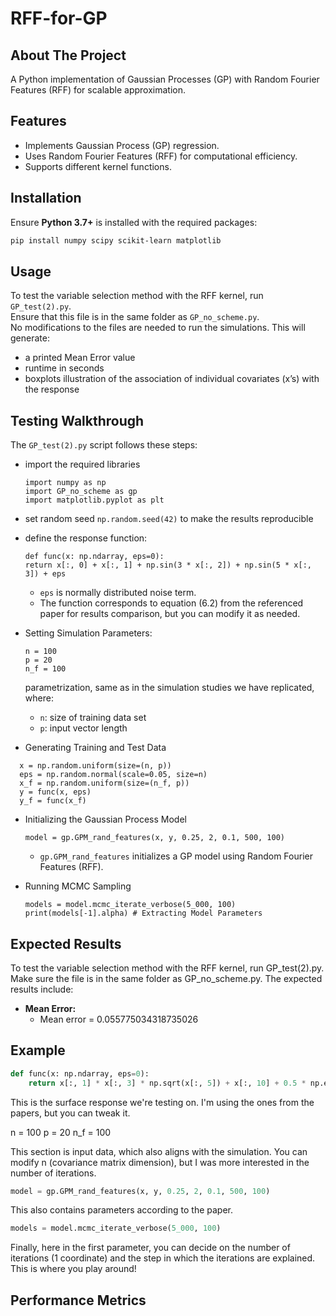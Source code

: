 # RFF-for-GP  

## About The Project  
A Python implementation of Gaussian Processes (GP) with Random Fourier Features (RFF) for scalable approximation.  

## Features  
- Implements Gaussian Process (GP) regression.  
- Uses Random Fourier Features (RFF) for computational efficiency.  
- Supports different kernel functions.

## Installation  
Ensure **Python 3.7+** is installed with the required packages:  
```bash
pip install numpy scipy scikit-learn matplotlib
```

## Usage
To test the variable selection method with the RFF kernel, run `GP_test(2).py`.  
Ensure that this file is in the same folder as `GP_no_scheme.py`.  
No modifications to the files are needed to run the simulations. 
This will generate:
- a printed Mean Error value
- runtime in seconds
- boxplots illustration of the association of individual covariates (x’s) with the response

## Testing Walkthrough 
The `GP_test(2).py` script follows these steps:
- import the required libraries
  ```
  import numpy as np
  import GP_no_scheme as gp
  import matplotlib.pyplot as plt
  ```
  
- set random seed `np.random.seed(42)` to make the results reproducible
- define the response function:
  ```
  def func(x: np.ndarray, eps=0):
  return x[:, 0] + x[:, 1] + np.sin(3 * x[:, 2]) + np.sin(5 * x[:, 3]) + eps
  ```
  - `eps` is normally distributed noise term.
  - The function corresponds to equation (6.2) from the referenced paper for results comparison, but you can modify it as needed.
- Setting Simulation Parameters:
  ```
  n = 100     
  p = 20      
  n_f = 100   
  ```
  parametrization, same as in the simulation studies we have replicated, where:
   - `n`: size of training data set
   - `p`: input vector length
 
-  Generating Training and Test Data
  ```
    x = np.random.uniform(size=(n, p))  
    eps = np.random.normal(scale=0.05, size=n)  
    x_f = np.random.uniform(size=(n_f, p))
    y = func(x, eps)
    y_f = func(x_f)
  ```
- Initializing the Gaussian Process Model
  ```
  model = gp.GPM_rand_features(x, y, 0.25, 2, 0.1, 500, 100)
  ```
  - `gp.GPM_rand_features` initializes a GP model using Random Fourier Features (RFF).
    
-  Running MCMC Sampling
     ```
     models = model.mcmc_iterate_verbose(5_000, 100)
     print(models[-1].alpha) # Extracting Model Parameters
     ```

 
## Expected Results
To test the variable selection method with the RFF kernel, run GP_test(2).py. Make sure the file is in the same folder as GP_no_scheme.py.
The expected results include:
- **Mean Error:**
    -  Mean error = 0.055775034318735026




## Example  
```python
def func(x: np.ndarray, eps=0):
    return x[:, 1] * x[:, 3] * np.sqrt(x[:, 5]) + x[:, 10] + 0.5 * np.exp(x[:, 11]) + eps
```
This is the surface response we're testing on. I'm using the ones from the papers, but you can tweak it.

n = 100
p = 20
n_f = 100

This section is input data, which also aligns with the simulation. You can modify n (covariance matrix dimension), but I was more interested in the number of iterations.


```python
model = gp.GPM_rand_features(x, y, 0.25, 2, 0.1, 500, 100)
```

This also contains parameters according to the paper.

```python
models = model.mcmc_iterate_verbose(5_000, 100)
```

Finally, here in the first parameter, you can decide on the number of iterations (1 coordinate) and the step in which the iterations are explained. This is where you play around!
## Performance Metrics
